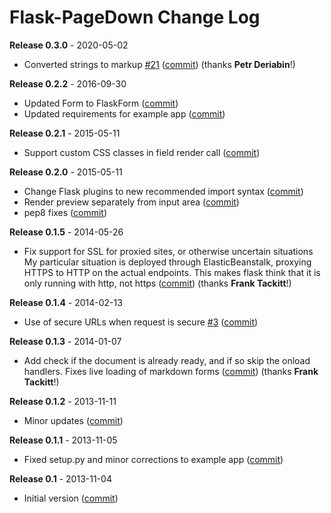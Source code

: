 Flask-PageDown Change Log
=========================

**Release 0.3.0** - 2020-05-02

- Converted strings to markup [#21](https://github.com/miguelgrinberg/flask-pagedown/issues/21) ([commit](https://github.com/miguelgrinberg/flask-pagedown/commit/90139d9b45aa1a74adbf4ce221faabf8f9b2ca4f)) (thanks **Petr Deriabin**!)

**Release 0.2.2** - 2016-09-30

- Updated Form to FlaskForm ([commit](https://github.com/miguelgrinberg/flask-pagedown/commit/fc69896717eea1ebd055c70511a144aee71525f7))
- Updated requirements for example app ([commit](https://github.com/miguelgrinberg/flask-pagedown/commit/5b0f452200cd382aa64c7c5fdadcb7bfcfa29d73))

**Release 0.2.1** - 2015-05-11

- Support custom CSS classes in field render call ([commit](https://github.com/miguelgrinberg/flask-pagedown/commit/3ee04376a20a7e430190d016a41695c464970201))

**Release 0.2.0** - 2015-05-11

- Change Flask plugins to new recommended import syntax ([commit](https://github.com/miguelgrinberg/flask-pagedown/commit/c70899a0cc3c23d69cb280177e8dc98cd88fc5b7))
- Render preview separately from input area ([commit](https://github.com/miguelgrinberg/flask-pagedown/commit/69a243900a49baca336040cf0ed73094f7d9f66d))
- pep8 fixes ([commit](https://github.com/miguelgrinberg/flask-pagedown/commit/5b04c2de0e6ad697c0399cd40a59f3709fd33944))

**Release 0.1.5** - 2014-05-26

- Fix support for SSL for proxied sites, or otherwise uncertain situations My particular situation is deployed through ElasticBeanstalk, proxying HTTPS to HTTP on the actual endpoints. This makes flask think that it is only running with http, not https ([commit](https://github.com/miguelgrinberg/flask-pagedown/commit/04df5c189d6d1760c692d1985faf558058e56eb2)) (thanks **Frank Tackitt**!)

**Release 0.1.4** - 2014-02-13

- Use of secure URLs when request is secure [#3](https://github.com/miguelgrinberg/flask-pagedown/issues/3) ([commit](https://github.com/miguelgrinberg/flask-pagedown/commit/50ba142994e47d584f5bdf083e0c47f4a9209aa4))

**Release 0.1.3** - 2014-01-07

- Add check if the document is already ready, and if so skip the onload handlers. Fixes live loading of markdown forms ([commit](https://github.com/miguelgrinberg/flask-pagedown/commit/868a4c51028e580fd265d428a9d8f2afe3f4aa7c)) (thanks **Frank Tackitt**!)

**Release 0.1.2** - 2013-11-11

- Minor updates ([commit](https://github.com/miguelgrinberg/flask-pagedown/commit/be1a3e4f25f552178e36d7f383783ff192685832))

**Release 0.1.1** - 2013-11-05

- Fixed setup.py and minor corrections to example app ([commit](https://github.com/miguelgrinberg/flask-pagedown/commit/b50acac4b14f1a882f7de0d47702a175dabde9dc))

**Release 0.1** - 2013-11-04

- Initial version ([commit](https://github.com/miguelgrinberg/flask-pagedown/commit/d8a30b86354b264c4427424d444140bc9f568116))

